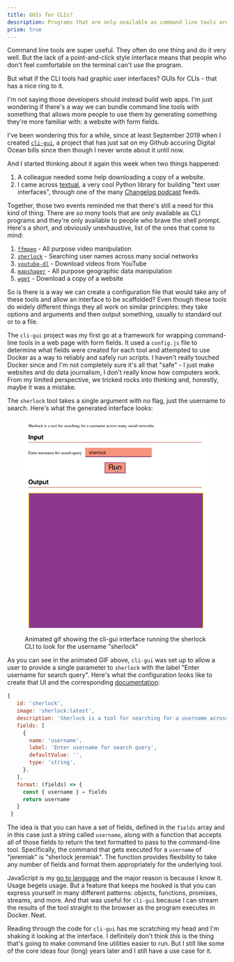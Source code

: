 ```yaml
---
title: GUIs for CLIs?
description: Programs that are only available as command line tools are often powerful but out of reach for less technical users. Maybe they should have configurable UIs.
prism: true
---
```


Command line tools are super useful. They often do one thing and do it very well. But the lack of a point-and-click style interface means that people who don't feel comfortable on the terminal can't use the program.

But what if the CLI tools had graphic user interfaces? GUIs for CLIs - that has a nice ring to it.

I'm not saying those developers should instead build web apps. I'm just wondering if there's a way we can bundle command line tools with something that allows more people to use them by generating something they're more familiar with: a website with form fields.

I've been wondering this for a while, since at least September 2019 when I created [`cli-gui`](https://github.com/jeremiak/cli-gui), a project that has just sat on my Github accuring Digital Ocean bills since then though I never wrote about it until now. 

And I started thinking about it again this week when two things happened:

1. A colleague needed some help downloading a copy of a website.
2. I came across [textual](https://textual.textualize.io/), a very cool Python library for building "text user interfaces", through one of the many [Changelog podcast](https://changelog.com/) feeds.

Together, those two events reminded me that there's still a need for this kind of thing. There are _so many_ tools that are only available as CLI programs and they're only available to people who brave the shell prompt. Here's a short, and obviously unexhaustive, list of the ones that come to mind:

1. [`ffmpeg`](https://ffmpeg.org/) - All purpose video manipulation
2. [`sherlock`](https://sherlock-project.github.io/) - Searching user names across many social networks
3. [`youtube-dl`](http://ytdl-org.github.io/youtube-dl/) - Download videos from YouTube
4. [`mapshaper`](https://mapshaper.org/) - All purpose geographic data manipulation
5. [`wget`](https://www.gnu.org/software/wget/) - Download a copy of a website

So is there is a way we can create a configuration file that would take any of these tools and allow an interface to be scaffolded? Even though these tools do widely different things they all work on similar principles: they take options and arguments and then output something, usually to standard out or to a file.

The `cli-gui` project was my first go at a framework for wrapping command-line tools in a web page with form fields. It used a `config.js` file to determine what fields were created for each tool and attempted to use Docker as a way to reliably and safely run scripts. I haven't really touched Docker since and I'm not completely sure it's all that "safe" - I just make websites and do data journalism, I don't really know how computers work. From my limited perspective, we tricked rocks into thinking and, honestly, maybe it was a mistake.

The `sherlock` tool takes a single argument with no flag, just the username to search. Here's what the generated interface looks:

<figure>

   ![A website comprised of an "Input" section with a text input field with a value of "sherlock" and a "Run" button and an "Output" section where the results of running "sherlock sherlock" are streamed from the Docker container with the checked social networks and if the username "sherlock" exists there.](https://github.com/jeremiak/cli-gui/raw/master/example.gif)

   <figcaption>Animated gif showing the cli-gui interface running the sherlock CLI to look for the username "sherlock"</figcaption>
</figure>

As you can see in the animated GIF above, `cli-gui` was set up to allow a user to provide a single parameter to `sherlock` with the label "Enter username for search query". Here's what the configuration looks like to create that UI and the corresponding [documentation](https://github.com/jeremiak/cli-gui#adding-a-cli-tool):

```js
{
   id: 'sherlock',
   image: 'sherlock:latest',
   description: 'Sherlock is a tool for searching for a username across many social networks (<a href="https://github.com/sherlock-project/sherlock">website</a>)',
   fields: [
     {
       name: 'username',
       label: 'Enter username for search query',
       defaultValue: '',
       type: 'string',
     },
   ],
   format: (fields) => {
     const { username } = fields
     return username
   }
 }
 ```

The idea is that you can have a set of fields, defined in the `fields` array and in this case just a string called `username`, along with a function that accepts all of those fields to return the text formatted to pass to the command-line tool. Specifically, the command that gets executed for a `username` of "jeremiak" is "sherlock jeremiak". The function provides flexibility to take any number of fields and format them appropriately for the underlying tool.

JavaScript is my [go to language](/blog/deno-by-default/) and the major reason is because I know it. Usage begets usage. But a feature that keeps me hooked is that you can express yourself in many different patterns: objects, functions, promises, streams, and more. And that was useful for `cli-gui` because I can stream the results of the tool straight to the browser as the program executes in Docker. Neat.

Reading through the code for `cli-gui` has me scratching my head and I'm shaking it looking at the interface. I definitely don't think _this_ is the thing that's going to make command line utilities easier to run. But I still like some of the core ideas four (long) years later and I still have a use case for it.
